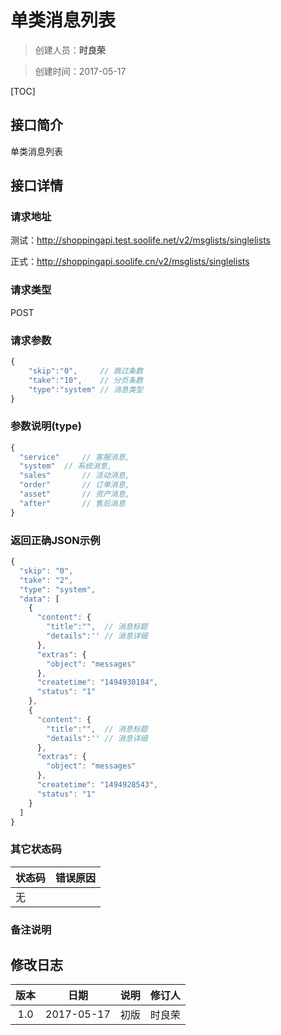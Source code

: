 # 单类消息列表
>创建人员：**时良荣**

>创建时间：2017-05-17

[TOC]

## 接口简介
单类消息列表

## 接口详情

### 请求地址
测试：http://shoppingapi.test.soolife.net/v2/msglists/singlelists

正式：http://shoppingapi.soolife.cn/v2/msglists/singlelists

### 请求类型
POST

### 请求参数
```javascript
{
	"skip":"0",     // 跳过条数
	"take":"10",    // 分页条数
	"type":"system" // 消息类型
}
```
### 参数说明(type)
```javascript
{
  "service" 	// 客服消息,
  "system" 	// 系统消息,
  "sales" 		// 活动消息,
  "order" 		// 订单消息,
  "asset" 		// 资产消息,
  "after" 		// 售后消息
}
```


### 返回正确JSON示例
```javascript
{
  "skip": "0",
  "take": "2",
  "type": "system",
  "data": [
    {
      "content": {
        "title":"",  // 消息标题
        "details":'' // 消息详细
      },
      "extras": {
        "object": "messages"
      },
      "createtime": "1494930184",
      "status": "1"
    },
    {
      "content": {
        "title":"",  // 消息标题
        "details":'' // 消息详细
      },
      "extras": {
        "object": "messages"
      },
      "createtime": "1494928543",
      "status": "1"
    }
  ]
}
```
### 其它状态码
| 状态码  | 错误原因                            |
| :--- | :------------------------------ |
| 无  |                       |

### 备注说明


## 修改日志
|  版本  |     日期     | 说明   | 修订人  |
| :--: | :--------: | :--- | :--- |
| 1.0  | 2017-05-17 | 初版   | 时良荣   |
